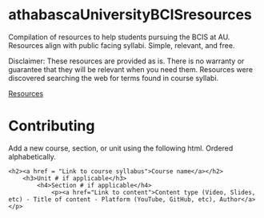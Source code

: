 # athabascaUniversityBCISresources
Compilation of resources to help students pursuing the BCIS at AU. Resources align with public facing syllabi. Simple, relevant, and free.

Disclaimer: These resources are provided as is. There is no warranty or guarantee that they will be relevant when you need them. Resources were discovered searching the web for terms found in course syllabi.

<a href="https://jtgis.github.io/athabascaUniversityBCISresources/resources/">Resources</a>

# Contributing
Add a new course, section, or unit using the following html. Ordered alphabetically.

```
<h2><a href = "Link to course syllabus">Course name</a></h2>
	<h3>Unit # if applicable</h3>
		<h4>Section # if applicable</h4>
			<p><a href="Link to content">Content type (Video, Slides, etc) - Title of content - Platform (YouTube, GitHub, etc), Author</a></p>
```

